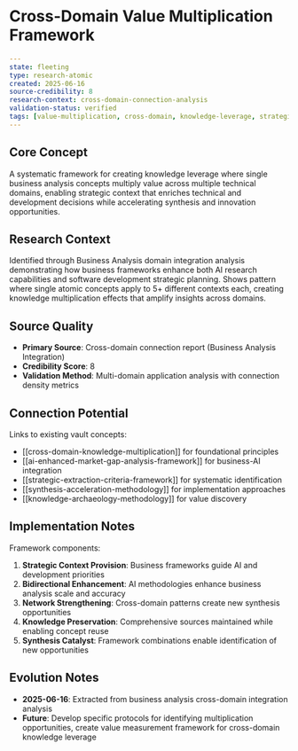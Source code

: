 # Cross-Domain Value Multiplication Framework

```yaml
---
state: fleeting
type: research-atomic
created: 2025-06-16
source-credibility: 8
research-context: cross-domain-connection-analysis
validation-status: verified
tags: [value-multiplication, cross-domain, knowledge-leverage, strategic-integration, synthesis]
---
```

## Core Concept

A systematic framework for creating knowledge leverage where single business analysis concepts multiply value across multiple technical domains, enabling strategic context that enriches technical and development decisions while accelerating synthesis and innovation opportunities.

## Research Context

Identified through Business Analysis domain integration analysis demonstrating how business frameworks enhance both AI research capabilities and software development strategic planning. Shows pattern where single atomic concepts apply to 5+ different contexts each, creating knowledge multiplication effects that amplify insights across domains.

## Source Quality

- **Primary Source**: Cross-domain connection report (Business Analysis Integration)
- **Credibility Score**: 8
- **Validation Method**: Multi-domain application analysis with connection density metrics

## Connection Potential

Links to existing vault concepts:
- [[cross-domain-knowledge-multiplication]] for foundational principles
- [[ai-enhanced-market-gap-analysis-framework]] for business-AI integration
- [[strategic-extraction-criteria-framework]] for systematic identification
- [[synthesis-acceleration-methodology]] for implementation approaches
- [[knowledge-archaeology-methodology]] for value discovery

## Implementation Notes

Framework components:
1. **Strategic Context Provision**: Business frameworks guide AI and development priorities
2. **Bidirectional Enhancement**: AI methodologies enhance business analysis scale and accuracy
3. **Network Strengthening**: Cross-domain patterns create new synthesis opportunities
4. **Knowledge Preservation**: Comprehensive sources maintained while enabling concept reuse
5. **Synthesis Catalyst**: Framework combinations enable identification of new opportunities

## Evolution Notes

- **2025-06-16**: Extracted from business analysis cross-domain integration analysis
- **Future**: Develop specific protocols for identifying multiplication opportunities, create value measurement framework for cross-domain knowledge leverage